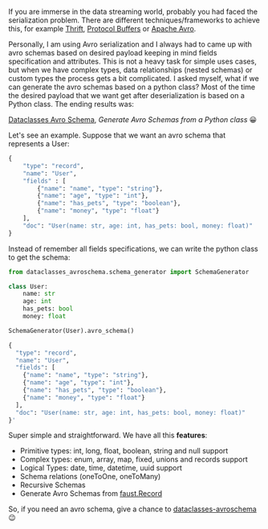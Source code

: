 <!--
.. title: Dataclasses Avro Schema
.. slug: dataclasses-avroschema
.. date: 2020-02-22 14:33:09 UTC+01:00
.. tags: python, avro, data streaming
.. category: data streaming
.. link: 
.. description: 
.. type: text
-->

If you are immerse in the data streaming world, probably you had faced the serialization problem. There are different techniques/frameworks to achieve this, for example [Thrift](https://thrift.apache.org/), [Protocol Buffers](https://developers.google.com/protocol-buffers) or [Apache Avro](https://avro.apache.org/docs/current/).

Personally, I am using Avro serialization and I always had to came up with avro schemas based on desired payload keeping in mind fields specification and attributes. This is not a heavy task for simple uses cases, but when we have complex types, data relationships (nested schemas) or custom types the process gets a bit complicated. I asked myself, what if we can generate the avro schemas based on a python class? Most of the time the desired payload that we want get after deserialization is based on a Python class. The ending results was:

[Dataclasses Avro Schema](https://github.com/marcosschroh/dataclasses-avroschema), *Generate Avro Schemas from a Python class* 😀

Let's see an example. Suppose that we want an avro schema that represents a User:

```python
{
    "type": "record",
    "name": "User",
    "fields" : [
        {"name": "name", "type": "string"},
        {"name": "age", "type": "int"},
        {"name": "has_pets", "type": "boolean"},
        {"name": "money", "type": "float"}
    ],
    "doc": "User(name: str, age: int, has_pets: bool, money: float)"
}
```

Instead of remember all fields specifications, we can write the python class to get the schema:

```python
from dataclasses_avroschema.schema_generator import SchemaGenerator

class User:
    name: str
    age: int
    has_pets: bool
    money: float

SchemaGenerator(User).avro_schema()

{
  "type": "record",
  "name": "User",
  "fields": [
    {"name": "name", "type": "string"},
    {"name": "age", "type": "int"},
    {"name": "has_pets", "type": "boolean"},
    {"name": "money", "type": "float"}
  ],
  "doc": "User(name: str, age: int, has_pets: bool, money: float)"
}'
```

Super simple and straightforward. We have all this **features**:

* Primitive types: int, long, float, boolean, string and null support
* Complex types: enum, array, map, fixed, unions and records support
* Logical Types: date, time, datetime, uuid support
* Schema relations (oneToOne, oneToMany)
* Recursive Schemas
* Generate Avro Schemas from [faust.Record](https://faust.readthedocs.io/en/latest/reference/faust.models.record.html)

So, if you need an avro schema, give a chance to [dataclasses-avroschema](https://github.com/marcosschroh/dataclasses-avroschema) 😉

